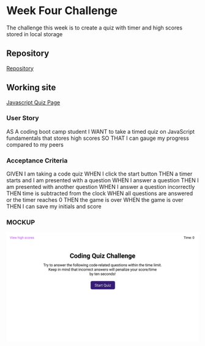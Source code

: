 # Week Four Challenge
The challenge this week is to create a quiz with timer and high scores stored in local storage

## Repository
[Repository](https://github.com/edlebeck/js-quiz.git)

## Working site
[Javascript Quiz Page](https://edlebeck.github.io/js-quiz/)

### User Story
AS A coding boot camp student
I WANT to take a timed quiz on JavaScript fundamentals that stores high scores
SO THAT I can gauge my progress compared to my peers

### Acceptance Criteria
GIVEN I am taking a code quiz
WHEN I click the start button
THEN a timer starts and I am presented with a question
WHEN I answer a question
THEN I am presented with another question
WHEN I answer a question incorrectly
THEN time is subtracted from the clock
WHEN all questions are answered or the timer reaches 0
THEN the game is over
WHEN the game is over
THEN I can save my initials and score

### MOCKUP
![Week 4 Mockup](04-web-apis-homework-demo.gif)